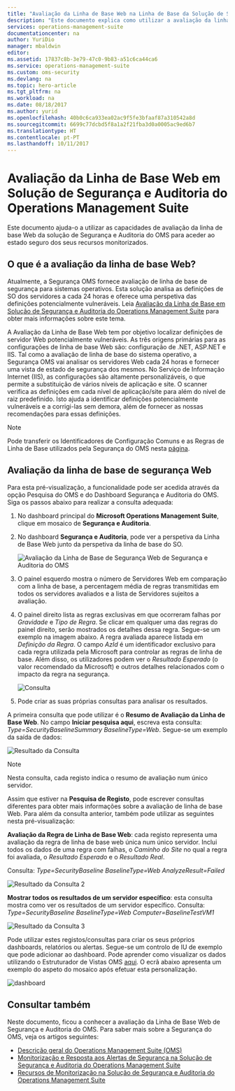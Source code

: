 ```yaml
---
title: "Avaliação da Linha de Base Web na Linha de Base da Solução de Segurança e Auditoria do Operations Management Suite | Microsoft Docs"
description: "Este documento explica como utilizar a avaliação da linha de base Web da solução de Segurança e Auditoria do OMS a fim de realizar uma avaliação da linha de base de todos os servidores Web monitorizados para fins de segurança e de conformidade."
services: operations-management-suite
documentationcenter: na
author: YuriDio
manager: mbaldwin
editor: 
ms.assetid: 17837c8b-3e79-47c0-9b83-a51c6ca44ca6
ms.service: operations-management-suite
ms.custom: oms-security
ms.devlang: na
ms.topic: hero-article
ms.tgt_pltfrm: na
ms.workload: na
ms.date: 08/18/2017
ms.author: yurid
ms.openlocfilehash: 40b0c6ca933ea02ac9f5fe3bfaaf87a310542a8d
ms.sourcegitcommit: 6699c77dcbd5f8a1a2f21fba3d0a0005ac9ed6b7
ms.translationtype: HT
ms.contentlocale: pt-PT
ms.lasthandoff: 10/11/2017
---
```

# <a name="web-baseline-assessment-in-operations-management-suite-security-and-audit-solution"></a>Avaliação da Linha de Base Web em Solução de Segurança e Auditoria do Operations Management Suite
Este documento ajuda-o a utilizar as capacidades de avaliação da linha de base Web da solução de Segurança e Auditoria do OMS para aceder ao estado seguro dos seus recursos monitorizados.

## <a name="what-is-web-baseline-assessment"></a>O que é a avaliação da linha de base Web?
Atualmente, a Segurança OMS fornece avaliação de linha de base de segurança para sistemas operativos. Esta solução analisa as definições de SO dos servidores a cada 24 horas e oferece uma perspetiva das definições potencialmente vulneráveis. Leia [Avaliação da Linha de Base em Solução de Segurança e Auditoria do Operations Management Suite](https://docs.microsoft.com/azure/operations-management-suite/oms-security-baseline) para obter mais informações sobre este tema.

A Avaliação da Linha de Base Web tem por objetivo localizar definições de servidor Web potencialmente vulneráveis. As três origens primárias para as configurações de linha de base Web são: configuração de .NET, ASP.NET e IIS.  Tal como a avaliação de linha de base do sistema operativo, a Segurança OMS vai analisar os servidores Web cada 24 horas e fornecer uma vista de estado de segurança dos mesmos.  No Serviço de Informação Internet (IIS), as configurações são altamente personalizáveis, o que permite a substituição de vários níveis de aplicação e site. O scanner verifica as definições em cada nível de aplicação/site para além do nível de raiz predefinido. Isto ajuda a identificar definições potencialmente vulneráveis e a corrigi-las sem demora, além de fornecer as nossas recomendações para essas definições.

>[!NOTE] 
>Pode transferir os Identificadores de Configuração Comuns e as Regras de Linha de Base utilizados pela Segurança do OMS nesta [página](https://gallery.technet.microsoft.com/Azure-Security-Center-a789e335?redir=0).


## <a name="web-security-baseline-assessment"></a>Avaliação da linha de base de segurança Web

Para esta pré-visualização, a funcionalidade pode ser acedida através da opção Pesquisa do OMS e do Dashboard Segurança e Auditoria do OMS. Siga os passos abaixo para realizar a consulta adequada:

1. No dashboard principal do **Microsoft Operations Management Suite**, clique em mosaico de **Segurança e Auditoria**.
2. No dashboard **Segurança e Auditoria**, pode ver a perspetiva da Linha de Base Web junto da perspetiva da linha de base do SO.
   
    ![Avaliação da Linha de Base de Segurança Web de Segurança e Auditoria do OMS](./media/oms-security-web-baseline/oms-security-web-baseline-fig5.png)

3. O painel esquerdo mostra o número de Servidores Web em comparação com a linha de base, a percentagem média de regras transmitidas em todos os servidores avaliados e a lista de Servidores sujeitos a avaliação.
4. O painel direito lista as regras exclusivas em que ocorreram falhas por *Gravidade* e *Tipo de Regra*. Se clicar em qualquer uma das regras do painel direito, serão mostrados os detalhes dessa regra. Segue-se um exemplo na imagem abaixo. A regra avaliada aparece listada em *Definição da Regra*. O campo *AzId* é um identificador exclusivo para cada regra utilizada pela Microsoft para controlar as regras de linha de base. Além disso, os utilizadores podem ver o *Resultado Esperado* (o valor recomendado da Microsoft) e outros detalhes relacionados com o impacto da regra na segurança.
    
    ![Consulta](./media/oms-security-web-baseline/oms-security-web-baseline-fig6.png)

5. Pode criar as suas próprias consultas para analisar os resultados. 

A primeira consulta que pode utilizar é o **Resumo de Avaliação da Linha de Base Web**. No campo **Iniciar pesquisa aqui**, escreva esta consulta: *Type=SecurityBaselineSummary BaselineType=Web*. Segue-se um exemplo da saída de dados:

![Resultado da Consulta](./media/oms-security-web-baseline/oms-security-web-baseline-fig7.png)

>[!NOTE] 
>Nesta consulta, cada registo indica o resumo de avaliação num único servidor.

Assim que estiver na **Pesquisa de Registo**, pode escrever consultas diferentes para obter mais informações sobre a avaliação de linha de base Web. Para além da consulta anterior, também pode utilizar as seguintes nesta pré-visualização:

**Avaliação da Regra de Linha de Base Web**: cada registo representa uma avaliação da regra de linha de base web única num único servidor. Inclui todos os dados de uma regra com falhas, o *Caminho do Site* no qual a regra foi avaliada, o *Resultado Esperado* e o *Resultado Real*.

Consulta: *Type=SecurityBaseline BaselineType=Web AnalyzeResult=Failed*

![Resultado da Consulta 2](./media/oms-security-web-baseline/oms-security-web-baseline-fig8.png)

**Mostrar todos os resultados de um servidor específico**: esta consulta mostra como ver os resultados de um servidor específico. Consulta: *Type=SecurityBaseline BaselineType=Web Computer=BaselineTestVM1*

![Resultado da Consulta 3](./media/oms-security-web-baseline/oms-security-web-baseline-fig3.png)

Pode utilizar estes registos/consultas para criar os seus próprios dashboards, relatórios ou alertas. Segue-se um controlo de IU de exemplo que pode adicionar ao dashboard. Pode aprender como visualizar os dados utilizando o Estruturador de Vistas OMS [aqui](https://blogs.technet.microsoft.com/msoms/2016/06/30/oms-view-designer-visualize-your-data-your-way/). O ecrã abaixo apresenta um exemplo do aspeto do mosaico após efetuar esta personalização.

![dashboard](./media/oms-security-web-baseline/oms-security-web-baseline-fig4.png)

## <a name="see-also"></a>Consultar também
Neste documento, ficou a conhecer a avaliação da Linha de Base Web de Segurança e Auditoria do OMS. Para saber mais sobre a Segurança do OMS, veja os artigos seguintes:

* [Descrição geral do Operations Management Suite (OMS)](operations-management-suite-overview.md)
* [Monitorização e Resposta aos Alertas de Segurança na Solução de Segurança e Auditoria do Operations Management Suite](oms-security-responding-alerts.md)
* [Recursos de Monitorização na Solução de Segurança e Auditoria do Operations Management Suite](oms-security-monitoring-resources.md)

